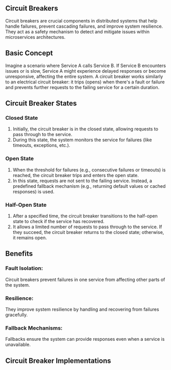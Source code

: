 ## Circuit Breakers
Circuit breakers are crucial components in distributed systems that help handle failures, prevent cascading failures, and improve system resilience. They act as a safety mechanism to detect and mitigate issues within microservices architectures.
## Basic Concept
Imagine a scenario where Service A calls Service B. If Service B encounters issues or is slow, Service A might experience delayed responses or become unresponsive, affecting the entire system. A circuit breaker works similarly to an electrical circuit breaker: it trips (opens) when there's a fault or failure and prevents further requests to the failing service for a certain duration.
## Circuit Breaker States
### Closed State
1.    Initially, the circuit breaker is in the closed state, allowing requests to pass through to the service.
2.    During this state, the system monitors the service for failures (like timeouts, exceptions, etc.).
### Open State
1.    When the threshold for failures (e.g., consecutive failures or timeouts) is reached, the circuit breaker trips and enters the open   state.
2.    In this state, requests are not sent to the failing service. Instead, a predefined fallback mechanism (e.g., returning default values or cached responses) is used.
### Half-Open State
1.    After a specified time, the circuit breaker transitions to the half-open state to check if the service has recovered.
2.    It allows a limited number of requests to pass through to the service. If they succeed, the circuit breaker returns to the closed state; otherwise, it remains open.
## Benefits
### Fault Isolation: 
  Circuit breakers prevent failures in one service from affecting other parts of the system.
### Resilience: 
  They improve system resilience by handling and recovering from failures gracefully.
### Fallback Mechanisms: 
  Fallbacks ensure the system can provide responses even when a service is unavailable.
## Circuit Breaker Implementations

